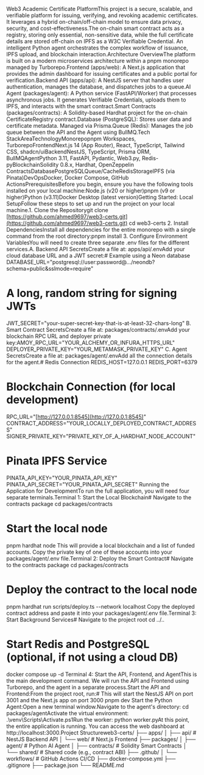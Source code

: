 Web3 Academic Certificate PlatformThis project is a secure, scalable, and verifiable platform for issuing, verifying, and revoking academic certificates. It leverages a hybrid on-chain/off-chain model to ensure data privacy, security, and cost-effectiveness.The on-chain smart contract acts as a registry, storing only essential, non-sensitive data, while the full certificate details are stored off-chain on IPFS as a W3C Verifiable Credential. An intelligent Python agent orchestrates the complex workflow of issuance, IPFS upload, and blockchain interaction.Architecture OverviewThe platform is built on a modern microservices architecture within a pnpm monorepo managed by Turborepo.Frontend (apps/web): A Next.js application that provides the admin dashboard for issuing certificates and a public portal for verification.Backend API (apps/api): A NestJS server that handles user authentication, manages the database, and dispatches jobs to a queue.AI Agent (packages/agent): A Python service (FastAPI/Worker) that processes asynchronous jobs. It generates Verifiable Credentials, uploads them to IPFS, and interacts with the smart contract.Smart Contracts (packages/contracts): A Solidity-based Hardhat project for the on-chain CertificateRegistry contract.Database (PostgreSQL): Stores user data and certificate metadata. Managed via Prisma.Queue (Redis): Manages the job queue between the API and the Agent using BullMQ.Tech StackAreaTechnologyMonorepopnpm Workspaces, TurborepoFrontendNext.js 14 (App Router), React, TypeScript, Tailwind CSS, shadcn/uiBackendNestJS, TypeScript, Prisma ORM, BullMQAgentPython 3.11, FastAPI, Pydantic, Web3.py, Redis-pyBlockchainSolidity 0.8.x, Hardhat, OpenZeppelin ContractsDatabasePostgreSQLQueue/CacheRedisStorageIPFS (via Pinata)DevOpsDocker, Docker Compose, GitHub ActionsPrerequisitesBefore you begin, ensure you have the following tools installed on your local machine:Node.js (v20 or higher)pnpm (v9 or higher)Python (v3.11)Docker Desktop (latest version)Getting Started: Local SetupFollow these steps to set up and run the project on your local machine.1. Clone the Repositorygit clone [https://github.com/ahmed9697/web3-certs.git](https://github.com/ahmed9697/web3-certs.git)
cd web3-certs
2. Install DependenciesInstall all dependencies for the entire monorepo with a single command from the root directory:pnpm install
3. Configure Environment VariablesYou will need to create three separate .env files for the different services.A. Backend API SecretsCreate a file at: apps/api/.envAdd your cloud database URL and a JWT secret:# Example using a Neon database
DATABASE_URL="postgresql://user:password@.../neondb?schema=public&sslmode=require"
# A long, random string for signing JWTs
JWT_SECRET="your-super-secret-key-that-is-at-least-32-chars-long"
B. Smart Contract SecretsCreate a file at: packages/contracts/.envAdd your blockchain RPC URL and deployer private key:AMOY_RPC_URL="YOUR_ALCHEMY_OR_INFURA_HTTPS_URL"
DEPLOYER_PRIVATE_KEY="YOUR_METAMASK_PRIVATE_KEY"
C. Agent SecretsCreate a file at: packages/agent/.envAdd all the connection details for the agent.# Redis Connection
REDIS_HOST=127.0.0.1
REDIS_PORT=6379

# Blockchain Connection (for local development)
RPC_URL="[http://127.0.0.1:8545](http://127.0.0.1:8545)"
CONTRACT_ADDRESS="YOUR_LOCALLY_DEPLOYED_CONTRACT_ADDRESS"
SIGNER_PRIVATE_KEY="PRIVATE_KEY_OF_A_HARDHAT_NODE_ACCOUNT"

# Pinata IPFS Service
PINATA_API_KEY="YOUR_PINATA_API_KEY"
PINATA_API_SECRET="YOUR_PINATA_API_SECRET"
Running the Application for DevelopmentTo run the full application, you will need four separate terminals.Terminal 1: Start the Local Blockchain# Navigate to the contracts package
cd packages/contracts

# Start the local node
pnpm hardhat node
This will provide a local blockchain and a list of funded accounts. Copy the private key of one of these accounts into your packages/agent/.env file.Terminal 2: Deploy the Smart Contract# Navigate to the contracts package
cd packages/contracts

# Deploy the contract to the local node
pnpm hardhat run scripts/deploy.ts --network localhost
Copy the deployed contract address and paste it into your packages/agent/.env file.Terminal 3: Start Background Services# Navigate to the project root
cd ../.. 

# Start Redis and PostgreSQL (optional, if not using a cloud DB)
docker compose up -d
Terminal 4: Start the API, Frontend, and AgentThis is the main development command. We will run the API and Frontend using Turborepo, and the agent in a separate process.Start the API and Frontend:From the project root, run:# This will start the NestJS API on port 3001 and the Next.js app on port 3000
pnpm dev
Start the Python Agent:Open a new terminal window.Navigate to the agent's directory: cd packages/agentActivate the virtual environment: .\venv\Scripts\Activate.ps1Run the worker: python worker.pyAt this point, the entire application is running. You can access the web dashboard at http://localhost:3000.Project Structureweb3-certs/
├── apps/
│   ├── api/          # NestJS Backend API
│   └── web/          # Next.js Frontend
├── packages/
│   ├── agent/        # Python AI Agent
│   ├── contracts/    # Solidity Smart Contracts
│   └── shared/       # Shared code (e.g., contract ABI)
├── .github/
│   └── workflows/    # GitHub Actions CI/CD
├── docker-compose.yml
├── .gitignore
├── package.json
└── README.md
